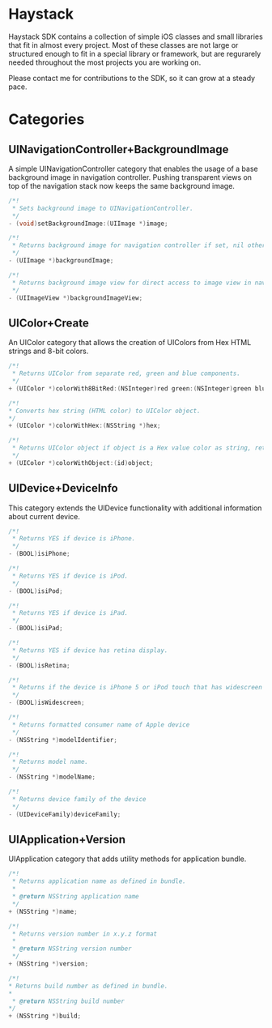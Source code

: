 Haystack
========

Haystack SDK contains a collection of simple iOS classes and small libraries that fit in almost every project. Most of these classes are not large or structured enough to fit in a special library or framework, but are regurarely needed throughout the most projects you are working on.

Please contact me for contributions to the SDK, so it can grow at a steady pace.

Categories
=======

UINavigationController+BackgroundImage
--------
A simple UINavigationController category that enables the usage of a base background image in navigation controller. Pushing transparent views on top of the navigation stack now keeps the same background image.

```objective-c
/*!
 * Sets background image to UINavigationController.
 */
- (void)setBackgroundImage:(UIImage *)image;

/*!
 * Returns background image for navigation controller if set, nil otherwise.
 */
- (UIImage *)backgroundImage;

/*!
 * Returns background image view for direct access to image view in navigation controller.
 */
- (UIImageView *)backgroundImageView;
```

UIColor+Create
--------
An UIColor category that allows the creation of UIColors from Hex HTML strings and 8-bit colors.

```objective-c
/*!
 * Returns UIColor from separate red, green and blue components.
 */
+ (UIColor *)colorWith8BitRed:(NSInteger)red green:(NSInteger)green blue:(NSInteger)blue alpha:(CGFloat)alpha;

/*!
* Converts hex string (HTML color) to UIColor object.
*/
+ (UIColor *)colorWithHex:(NSString *)hex;

/*!
 * Returns UIColor object if object is a Hex value color as string, returns same if it is UIColor already, otherwise nil.
 */
+ (UIColor *)colorWithObject:(id)object;
```

UIDevice+DeviceInfo
--------
This category extends the UIDevice functionality with additional information about current device.

```objective-c
/*!
 * Returns YES if device is iPhone.
 */
- (BOOL)isiPhone;

/*!
 * Returns YES if device is iPod.
 */
- (BOOL)isiPod;

/*!
 * Returns YES if device is iPad.
 */
- (BOOL)isiPad;

/*!
 * Returns YES if device has retina display.
 */
- (BOOL)isRetina;

/*!
 * Returns if the device is iPhone 5 or iPod touch that has widescreen display of 16:9 ratio.
 */
- (BOOL)isWidescreen;

/*!
 * Returns formatted consumer name of Apple device
 */
- (NSString *)modelIdentifier;

/*!
 * Returns model name.
 */
- (NSString *)modelName;

/*!
 * Returns device family of the device
 */
- (UIDeviceFamily)deviceFamily;
```

UIApplication+Version
--------
UIApplication category that adds utility methods for application bundle.

```objective-c
/*!
 * Returns application name as defined in bundle.
 *
 * @return NSString application name
 */
+ (NSString *)name;

/*!
 * Returns version number in x.y.z format
 *
 * @return NSString version number
 */
+ (NSString *)version;

/*!
* Returns build number as defined in bundle.
*
 * @return NSString build number
*/
+ (NSString *)build;
```
